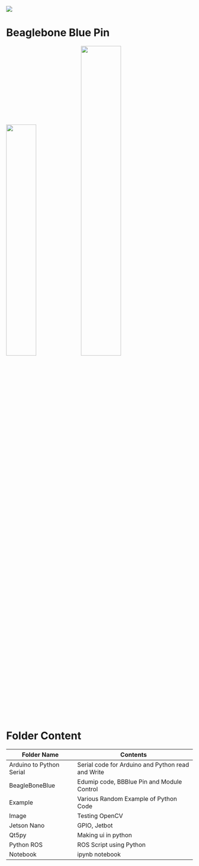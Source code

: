 ![](/Notebook/cover.png)

# Beaglebone Blue Pin
<img src="BeagleBoneBlue/BBB_pinout.PNG?raw=true" width="40%" height="40%"><img src="https://hackster.imgix.net/uploads/attachments/884241/image_eqwS2DGjwW.png?auto=compress%2Cformat&w=1280&h=960&fit=max" width="46.3%" height="46.3%">

# Folder Content

|Folder Name | Contents |
|---|---|
|Arduino to Python Serial | Serial code for Arduino and Python read and Write |
|BeagleBoneBlue | Edumip code, BBBlue Pin and Module Control |
|Example | Various Random Example of Python Code |
|Image | Testing OpenCV |
|Jetson Nano | GPIO, Jetbot |
|Qt5py | Making ui in python |
|Python ROS | ROS Script using Python |
|Notebook | ipynb notebook |
